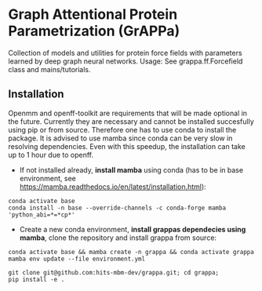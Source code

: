# Graph Attentional Protein Parametrization (GrAPPa)

Collection of models and utilities for protein force fields with parameters learned by deep graph neural networks. Usage: See grappa.ff.Forcefield class and mains/tutorials.


## Installation
Openmm and openff-toolkit are requirements that will be made optional in the future. Currently they are necessary and cannot be installed succesfully using pip or from source.
Therefore one has to use conda to install the package. It is advised to use mamba since conda can be very slow in resolving dependencies.
Even with this speedup, the installation can take up to 1 hour due to openff.

- If not installed already, **install mamba** using conda (has to be in base environment, see https://mamba.readthedocs.io/en/latest/installation.html):
```
conda activate base
conda install -n base --override-channels -c conda-forge mamba 'python_abi=*=*cp*'
```
- Create a new conda environment, **install grappas dependecies using mamba**, clone the repository and install grappa from source:
```
conda activate base && mamba create -n grappa && conda activate grappa
mamba env update --file environment.yml

git clone git@github.com:hits-mbm-dev/grappa.git; cd grappa;
pip install -e .
```
